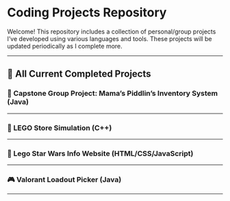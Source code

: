 #  Coding Projects Repository

Welcome! This repository includes a collection of personal/group projects I’ve developed using various languages and tools.  These projects will be updated periodically as I complete more.

---

## 🔧 All Current Completed Projects

### 🧶 Capstone Group Project: Mama’s Piddlin’s Inventory System (Java)

---

### 🧱 LEGO Store Simulation (C++)

---

### 🌌 Lego Star Wars Info Website (HTML/CSS/JavaScript)

---

### 🎮 Valorant Loadout Picker (Java)

---


